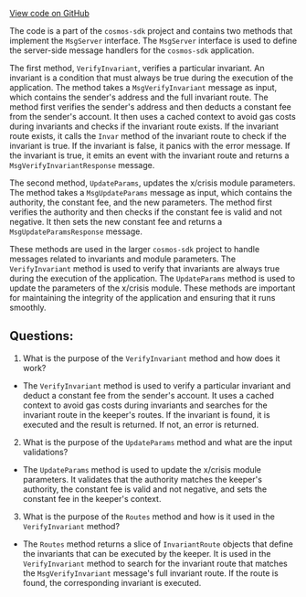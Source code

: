[View code on GitHub](https://github.com/cosmos/cosmos-sdk.git/x/crisis/keeper/msg_server.go)

The code is a part of the `cosmos-sdk` project and contains two methods that implement the `MsgServer` interface. The `MsgServer` interface is used to define the server-side message handlers for the `cosmos-sdk` application. 

The first method, `VerifyInvariant`, verifies a particular invariant. An invariant is a condition that must always be true during the execution of the application. The method takes a `MsgVerifyInvariant` message as input, which contains the sender's address and the full invariant route. The method first verifies the sender's address and then deducts a constant fee from the sender's account. It then uses a cached context to avoid gas costs during invariants and checks if the invariant route exists. If the invariant route exists, it calls the `Invar` method of the invariant route to check if the invariant is true. If the invariant is false, it panics with the error message. If the invariant is true, it emits an event with the invariant route and returns a `MsgVerifyInvariantResponse` message.

The second method, `UpdateParams`, updates the x/crisis module parameters. The method takes a `MsgUpdateParams` message as input, which contains the authority, the constant fee, and the new parameters. The method first verifies the authority and then checks if the constant fee is valid and not negative. It then sets the new constant fee and returns a `MsgUpdateParamsResponse` message.

These methods are used in the larger `cosmos-sdk` project to handle messages related to invariants and module parameters. The `VerifyInvariant` method is used to verify that invariants are always true during the execution of the application. The `UpdateParams` method is used to update the parameters of the x/crisis module. These methods are important for maintaining the integrity of the application and ensuring that it runs smoothly.
## Questions: 
 1. What is the purpose of the `VerifyInvariant` method and how does it work?
- The `VerifyInvariant` method is used to verify a particular invariant and deduct a constant fee from the sender's account. It uses a cached context to avoid gas costs during invariants and searches for the invariant route in the keeper's routes. If the invariant is found, it is executed and the result is returned. If not, an error is returned.

2. What is the purpose of the `UpdateParams` method and what are the input validations?
- The `UpdateParams` method is used to update the x/crisis module parameters. It validates that the authority matches the keeper's authority, the constant fee is valid and not negative, and sets the constant fee in the keeper's context.

3. What is the purpose of the `Routes` method and how is it used in the `VerifyInvariant` method?
- The `Routes` method returns a slice of `InvariantRoute` objects that define the invariants that can be executed by the keeper. It is used in the `VerifyInvariant` method to search for the invariant route that matches the `MsgVerifyInvariant` message's full invariant route. If the route is found, the corresponding invariant is executed.